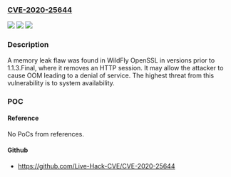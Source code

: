 ### [CVE-2020-25644](https://cve.mitre.org/cgi-bin/cvename.cgi?name=CVE-2020-25644)
![](https://img.shields.io/static/v1?label=Product&message=wildfly-openssl&color=blue)
![](https://img.shields.io/static/v1?label=Version&message=n%2Fa&color=blue)
![](https://img.shields.io/static/v1?label=Vulnerability&message=CWE-401&color=brighgreen)

### Description

A memory leak flaw was found in WildFly OpenSSL in versions prior to 1.1.3.Final, where it removes an HTTP session. It may allow the attacker to cause OOM leading to a denial of service. The highest threat from this vulnerability is to system availability.

### POC

#### Reference
No PoCs from references.

#### Github
- https://github.com/Live-Hack-CVE/CVE-2020-25644

